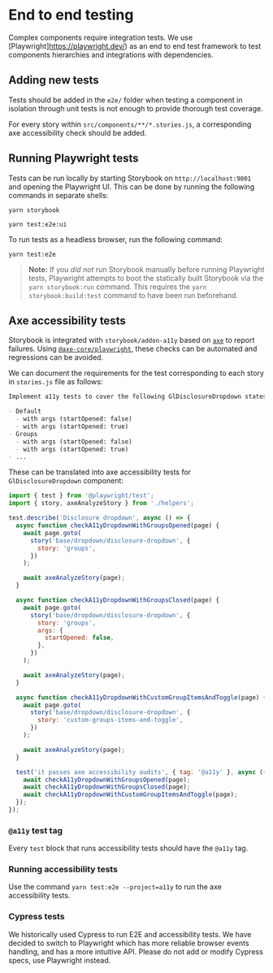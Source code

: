 # End to end testing

Complex components require integration tests. We use [Playwright]<https://playwright.dev/>) as an end
to end test framework to test components hierarchies and integrations with dependencies.

## Adding new tests

Tests should be added in the `e2e/` folder when testing a component
in isolation through unit tests is not enough to provide thorough test coverage.

For every story within `src/components/**/*.stories.js`,
a corresponding axe accessibility check should be added.

## Running Playwright tests

Tests can be run locally by starting Storybook
on `http://localhost:9001` and opening the Playwright UI.
This can be done by running the following commands in separate shells:

```shell
yarn storybook
```

```shell
yarn test:e2e:ui
```

To run tests as a headless browser, run the following command:

```shell
yarn test:e2e
```

> **Note:** If you _did not_ run Storybook manually before running Playwright tests, Playwright
> attempts to boot the statically built Storybook via the `yarn storybook:run` command. This
> requires the `yarn storybook:build:test` command to have been run beforehand.

## Axe accessibility tests

Storybook is integrated with `storybook/addon-a11y` based on
[`axe`](https://github.com/dequelabs/axe-core) to report failures.
Using [`@axe-core/playwright`](https://www.npmjs.com/package/@axe-core/playwright),
these checks can be automated and regressions can be avoided.

We can document the requirements for the test corresponding to
each story in `stories.js` file as follows:

```markdown
Implement a11y tests to cover the following GlDisclosureDropdown states

- Default
  - with args (startOpened: false)
  - with args (startOpened: true)
- Groups
  - with args (startOpened: false)
  - with args (startOpened: true)
- ...
```

These can be translated into axe accessibility tests for `GlDisclosureDropdown` component:

```js
import { test } from '@playwright/test';
import { story, axeAnalyzeStory } from './helpers';

test.describe('Disclosure dropdown', async () => {
  async function checkA11yDropdownWithGroupsOpened(page) {
    await page.goto(
      story('base/dropdown/disclosure-dropdown', {
        story: 'groups',
      })
    );

    await axeAnalyzeStory(page);
  }

  async function checkA11yDropdownWithGroupsClosed(page) {
    await page.goto(
      story('base/dropdown/disclosure-dropdown', {
        story: 'groups',
        args: {
          startOpened: false,
        },
      })
    );

    await axeAnalyzeStory(page);
  }

  async function checkA11yDropdownWithCustomGroupItemsAndToggle(page) {
    await page.goto(
      story('base/dropdown/disclosure-dropdown', {
        story: 'custom-groups-items-and-toggle',
      })
    );

    await axeAnalyzeStory(page);
  }

  test('it passes axe accessibility audits', { tag: '@a11y' }, async ({ page }) => {
    await checkA11yDropdownWithGroupsOpened(page);
    await checkA11yDropdownWithGroupsClosed(page);
    await checkA11yDropdownWithCustomGroupItemsAndToggle(page);
  });
});
```

### `@a11y` test tag

Every `test` block that runs accessibility tests should have the `@a11y` tag.

### Running accessibility tests

Use the command `yarn test:e2e --project=a11y` to run the axe accessibility tests.

### Cypress tests

We historically used Cypress to run E2E and accessibility tests. We have decided to switch to
Playwright which has more reliable browser events handling, and has a more intuitive API. Please do
not add or modify Cypress specs, use Playwright instead.
